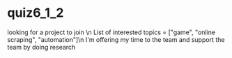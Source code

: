# quiz6_1_2
looking for a project to join \n
List of interested topics = ["game", "online scraping", "automation"]\n
I'm offering my time to the team and support the team by doing research

